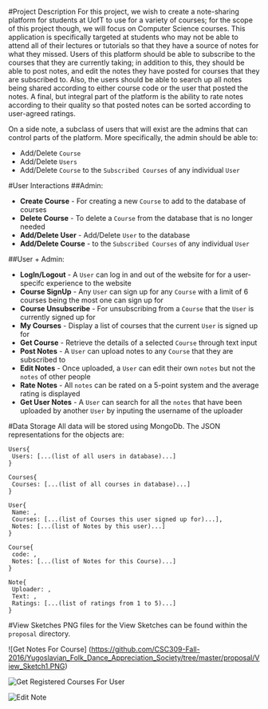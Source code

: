 #Project Description
For this project, we wish to create a note-sharing platform for students at UofT to use for a variety of courses; for the scope of this project though, we will focus on Computer Science courses. This application is specifically targeted at students who may not be able to attend all of their lectures or tutorials so that they have a source of notes for what they missed. Users of this platform should be able to subscribe to the courses that they are currently taking; in addition to this, they should be able to post notes, and edit the notes they have posted for courses that they are subscribed to. Also, the users should be able to search up all notes being shared according to either course code or the user that posted the notes. A final, but integral part of the platform is the ability to rate notes according to their quality so that posted notes can be sorted according to user-agreed ratings.

On a side note, a subclass of users that will exist are the admins that can control parts of the platform. More specifically, the admin should be able to:
- Add/Delete ``` Course ```
- Add/Delete ```Users ```
- Add/Delete ```Course``` to the  ```Subscribed Courses``` of any individual ```User``` 

#User Interactions
##Admin:
- __Create Course__ - For creating a new ```Course``` to add to the database of courses
- __Delete Course__ - To delete a ```Course``` from the database that is no longer needed
- __Add/Delete User__ - Add/Delete ```User``` to the database
- __Add/Delete Course__ - to the  ```Subscribed Courses``` of any individual ```User```


##User + Admin:
- __LogIn/Logout__ - A ```User``` can log in and out of the website for for a user-specifc experience to the website
- __Course SignUp__ - Any ```User``` can sign up for any ```Course``` with a limit of 6 courses being the most one can sign up for
- __Course Unsubscribe__ - For unsubscribing from a ```Course``` that the ```User``` is currently signed up for
- __My Courses__ - Display a list of courses that the current ```User``` is signed up for
- __Get Course__ - Retrieve the details of a selected ```Course``` through text input
- __Post Notes__ - A ```User``` can upload notes to any ```Course``` that they are subscribed to
- __Edit Notes__ - Once uploaded, a ```User``` can edit their own ```notes``` but not the ```notes``` of other people
- __Rate Notes__ - All ```notes``` can be rated on a 5-point system and the average rating is displayed
- __Get User Notes__ - A ```User``` can search for all the ```notes``` that have been uploaded by another ```User``` by inputing the username of the uploader


#Data Storage
All data will be stored using MongoDb. The JSON representations for the objects are:
    
    Users{
   	 Users: [...(list of all users in database)...]
    }

    Courses{
   	 Courses: [...(list of all courses in database)...]
    }
    
    User{
   	 Name: ,
   	 Courses: [...(list of Courses this user signed up for)...],
   	 Notes: [...(list of Notes by this user)...]
    }

    Course{
   	 code: ,
   	 Notes: [...(list of Notes for this Course)...]
    }

    Note{
   	 Uploader: ,
   	 Text: ,
   	 Ratings: [...(list of ratings from 1 to 5)...]
    }
#View Sketches
PNG files for the View Sketches can be found within the ```proposal``` directory.

![Get Notes For Course] (https://github.com/CSC309-Fall-2016/Yugoslavian_Folk_Dance_Appreciation_Society/tree/master/proposal/View_Sketch1.PNG)

![Get Registered Courses For User](https://github.com/CSC309-Fall-2016/Yugoslavian_Folk_Dance_Appreciation_Society/tree/master/proposal/View_Sketch2.PNG)

![Edit Note](https://github.com/CSC309-Fall-2016/Yugoslavian_Folk_Dance_Appreciation_Society/tree/master/proposal/View_Sketch3.PNG)
